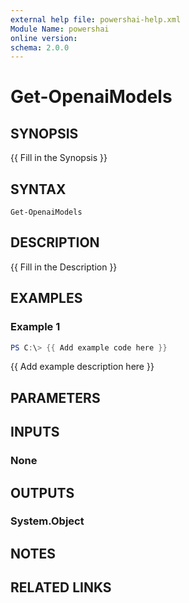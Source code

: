 ```yaml
---
external help file: powershai-help.xml
Module Name: powershai
online version:
schema: 2.0.0
---
```


# Get-OpenaiModels

## SYNOPSIS
{{ Fill in the Synopsis }}

## SYNTAX

```
Get-OpenaiModels
```

## DESCRIPTION
{{ Fill in the Description }}

## EXAMPLES

### Example 1
```powershell
PS C:\> {{ Add example code here }}
```

{{ Add example description here }}

## PARAMETERS

## INPUTS

### None

## OUTPUTS

### System.Object
## NOTES

## RELATED LINKS
